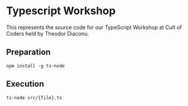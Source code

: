 # Typescript Workshop

This represents the source code for our TypeScript Workshop at Cult of Coders held by Theodor Diaconu.

## Preparation

```
npm install -g ts-node
```

## Execution

```
ts-node src/{file}.ts
```
